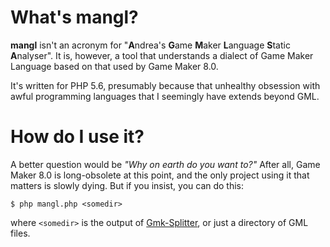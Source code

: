 What's mangl?
=============

**mangl** isn't an acronym for "**A**ndrea's **G**ame **M**aker **L**anguage **S**tatic **A**nalyser". It is, however, a tool that understands a dialect of Game Maker Language based on that used by Game Maker 8.0.

It's written for PHP 5.6, presumably because that unhealthy obsession with awful programming languages that I seemingly have extends beyond GML.

How do I use it?
================

A better question would be *"Why on earth do you want to?"* After all, Game Maker 8.0 is long-obsolete at this point, and the only project using it that matters is slowly dying. But if you insist, you can do this:

    $ php mangl.php <somedir>

where `<somedir>` is the output of [Gmk-Splitter](https://github.com/Medo42/Gmk-Splitter), or just a directory of GML files.
